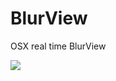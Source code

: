 BlurView
========

OSX real time BlurView

<img src="https://raw.githubusercontent.com/keefo/BlurView/master/attachment.png" />


